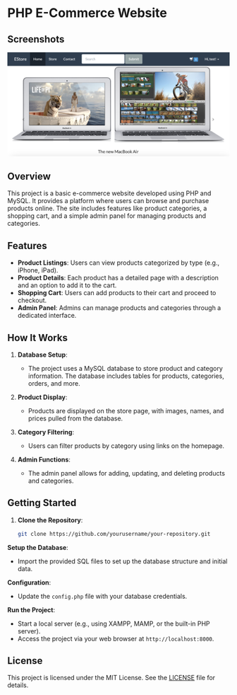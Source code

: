 # PHP E-Commerce Website

## Screenshots

![Homepage](img/screenshots/homepage.png)

## Overview

This project is a basic e-commerce website developed using PHP and MySQL. It provides a platform where users can browse and purchase products online. The site includes features like product categories, a shopping cart, and a simple admin panel for managing products and categories.

## Features

- **Product Listings**: Users can view products categorized by type (e.g., iPhone, iPad).
- **Product Details**: Each product has a detailed page with a description and an option to add it to the cart.
- **Shopping Cart**: Users can add products to their cart and proceed to checkout.
- **Admin Panel**: Admins can manage products and categories through a dedicated interface.

## How It Works

1. **Database Setup**:
   - The project uses a MySQL database to store product and category information. The database includes tables for products, categories, orders, and more.

2. **Product Display**:
   - Products are displayed on the store page, with images, names, and prices pulled from the database.

3. **Category Filtering**:
   - Users can filter products by category using links on the homepage.

4. **Admin Functions**:
   - The admin panel allows for adding, updating, and deleting products and categories.

## Getting Started

1. **Clone the Repository**:
   ```sh
   git clone https://github.com/yourusername/your-repository.git

**Setup the Database**:
- Import the provided SQL files to set up the database structure and initial data.

**Configuration**:
- Update the `config.php` file with your database credentials.

**Run the Project**:
- Start a local server (e.g., using XAMPP, MAMP, or the built-in PHP server).
- Access the project via your web browser at `http://localhost:8000`.

## License

This project is licensed under the MIT License. See the [LICENSE](LICENSE) file for details.